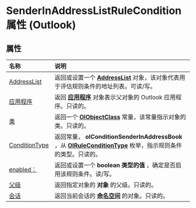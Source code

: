 
# SenderInAddressListRuleCondition 属性 (Outlook)

## 属性



|**名称**|**说明**|
|:-----|:-----|
|[AddressList](78c34e63-9248-f86d-d10b-ed2c3b196297.md)|返回或设置一个  **[AddressList](84611afe-48b1-185b-df4b-0f004e7436ff.md)** 对象，该对象代表用于评估规则条件的地址列表。可读/写。|
|[应用程序](a11c78a9-055a-46a9-b4a8-98523965f9ea.md)|返回 **[应用程序](797003e7-ecd1-eccb-eaaf-32d6ddde8348.md)** 对象表示父对象的 Outlook 应用程序。只读的。|
|[类](cf7ab44e-f941-5ad4-561b-bd6efb51e2be.md)|返回一个 **[OlObjectClass](33d724b3-df3c-2a7f-a80f-93b66d96f588.md)** 常量，该常量指示对象的类。只读的。|
|[ConditionType](5fe088d2-a1d4-c516-1085-57699774bb1d.md)|返回常量，  **olConditionSenderInAddressBook** ，从 **[OlRuleConditionType](35c2f965-0f9d-8cc8-2f05-60522268574f.md)** 枚举，指示规则条件的类型。只读的。|
|[enabled：](8c3f9e08-d803-9f19-9607-61c6f4ac1418.md)|返回或设置一个 **boolean 类型的值** ，确定是否启用该规则条件。读/写。|
|[父级](4830cf6b-bd2d-f5f7-d8b4-30e7e7c09ae5.md)|返回指定对象的 **对象** 的父级。只读的。|
|[会话](ec6ac5e8-9e21-a073-c179-7050e5a9b6c2.md)|返回当前会话的 **[命名空间](f0dcaa19-07f5-5d42-a3bf-2e42b7885644.md)** 的对象。只读的。|
